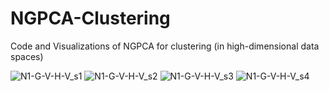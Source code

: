 # NGPCA-Clustering
Code and Visualizations of NGPCA for clustering (in high-dimensional data spaces)

![N1-G-V-H-V_s1](https://github.com/NicoMigenda/NGPCA-Clustering/blob/main/visualizations/s1_with_gt.mat_NGPCAGIF.gif)
![N1-G-V-H-V_s2](https://github.com/NicoMigenda/NGPCA-Clustering/blob/main/visualizations/s2_with_gt.mat_NGPCAGIF.gif)
![N1-G-V-H-V_s3](https://github.com/NicoMigenda/NGPCA-Clustering/blob/main/visualizations/s3_with_gt.mat_NGPCAGIF.gif)
![N1-G-V-H-V_s4](https://github.com/NicoMigenda/NGPCA-Clustering/blob/main/visualizations/s4_with_gt.mat_NGPCAGIF.gif)
